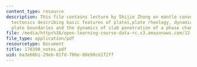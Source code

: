 ```yaml
---
content_type: resource
description: This file contains lecture by Shijie Zhong on mantle convection and plate
  tectonics describing basic features of plates,plate rheology, dynamically generated
  plate boundaries and the dynamics of slab penetration of a phase change at 670 km.
file: /media/https%3A/open-learning-course-data-rc.s3.amazonaws.com/12-570-seminar-in-geophysics-mantle-convection-spring-1998/6a3e68b129eb81fd706e80e98cd1f2ff_170398_notes.pdf
file_type: application/pdf
resourcetype: Document
title: 170398_notes.pdf
uid: 6a3e68b1-29eb-81fd-706e-80e98cd1f2ff
---
```

